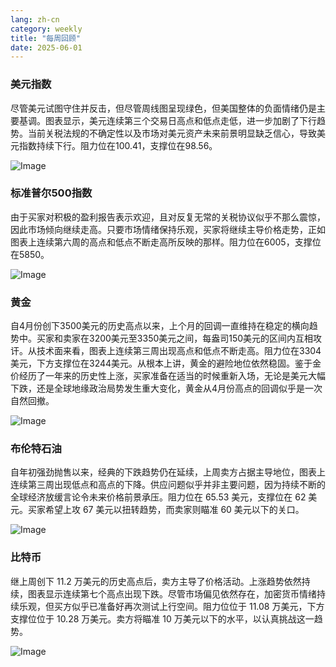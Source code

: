 ```yaml
---
lang: zh-cn
category: weekly
title: "每周回顾"
date: 2025-06-01
---
```


### 美元指数

尽管美元试图守住并反击，但尽管周线图呈现绿色，但美国整体的负面情绪仍是主要基调。图表显示，美元连续第三个交易日高点和低点走低，进一步加剧了下行趋势。当前关税法规的不确定性以及市场对美元资产未来前景明显缺乏信心，导致美元指数持续下行。阻力位在100.41，支撑位在98.56。

![Image](https://markleighedu.github.io/img/Jun-2025/01-Jun-2025/usdindex.jpg)

### 标准普尔500指数

由于买家对积极的盈利报告表示欢迎，且对反复无常的关税协议似乎不那么震惊，因此市场倾向继续走高。只要市场情绪保持乐观，买家将继续主导价格走势，正如图表上连续第六周的高点和低点不断走高所反映的那样。阻力位在6005，支撑位在5850。

![Image](https://markleighedu.github.io/img/Jun-2025/01-Jun-2025/sp500.jpg)

### 黄金

自4月份创下3500美元的历史高点以来，上个月的回调一直维持在稳定的横向趋势中。买家和卖家在3200美元至3350美元之间，每盎司150美元的区间内互相攻讦。从技术面来看，图表上连续第三周出现高点和低点不断走高。阻力位在3304美元，下方支撑位在3244美元。从根本上讲，黄金的避险地位依然稳固。鉴于金价经历了一年来的历史性上涨，买家准备在适当的时候重新入场，无论是美元大幅下跌，还是全球地缘政治局势发生重大变化，黄金从4月份高点的回调似乎是一次自然回撤。

![Image](https://markleighedu.github.io/img/Jun-2025/01-Jun-2025/gold.jpg)

### 布伦特石油

自年初强劲抛售以来，经典的下跌趋势仍在延续，上周卖方占据主导地位，图表上连续第三周出现低点和高点的下降。供应问题似乎并非主要问题，因为持续不断的全球经济放缓言论令未来价格前景承压。阻力位在 65.53 美元，支撑位在 62 美元。买家希望上攻 67 美元以扭转趋势，而卖家则瞄准 60 美元以下的关口。

![Image](https://markleighedu.github.io/img/Jun-2025/01-Jun-2025/brentoil.jpg)

### 比特币

继上周创下 11.2 万美元的历史高点后，卖方主导了价格活动。上涨趋势依然持续，图表显示连续第七个高点出现下跌。尽管市场偏见依然存在，加密货币情绪持续乐观，但买方似乎已准备好再次测试上行空间。阻力位位于 11.08 万美元，下方支撑位位于 10.28 万美元。卖方将瞄准 10 万美元以下的水平，以认真挑战这一趋势。

![Image](https://markleighedu.github.io/img/Jun-2025/01-Jun-2025/bitcoin.jpg)

